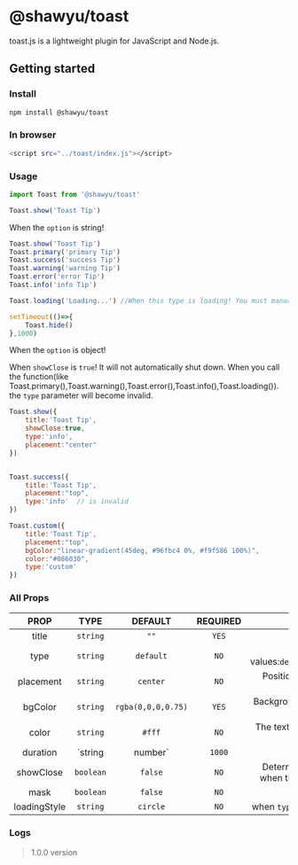 # @shawyu/toast

toast.js is a lightweight plugin for JavaScript and Node.js. 

## Getting started

### Install

```sh
npm install @shawyu/toast
```

### In browser

```sh
<script src="../toast/index.js"></script>
```

### Usage

```js
import Toast from '@shawyu/toast'

Toast.show('Toast Tip')
```

When the `option` is string!

```js
Toast.show('Toast Tip')
Toast.primary('primary Tip')
Toast.success('success Tip')
Toast.warning('warning Tip')
Toast.error('error Tip')
Toast.info('info Tip')

Toast.loading('Loading...') //When this type is loading! You must manually turn it off

setTimeout(()=>{
	Toast.hide()
},1000)
```

When the `option` is object! 

When `showClose` is `true`! It will not automatically shut down. When you call the function(like Toast.primary(),Toast.warning(),Toast.error(),Toast.info(),Toast.loading()). the `type` parameter will become invalid.

```js
Toast.show({
	title:'Toast Tip',
	showClose:true,
	type:'info',
	placement:"center"
})


Toast.success({
	title:'Toast Tip',
	placement:"top",
	type:'info'  // is invalid
})

Toast.custom({
	title:'Toast Tip',
	placement:"top",
	bgColor:"linear-gradient(45deg, #96fbc4 0%, #f9f586 100%)",
	color:"#086030",
	type:'custom'
})
```

### All Props

|PROP|TYPE|DEFAULT|REQUIRED|DESCRIPTION|
|:-:|:-:|:-:|:-:|:-:|
|title|`string`| `""` | `YES` |The title of the Toast.  |
|type|`string`| `default` | `NO` |The type of Toast.Possible values:`default`,`primary`,`success`,`warning`,`error`,`info`,`loading`,`custom`|
|placement|`string`| `center` | `NO` | Positions the toast relative to its reference element.Possible values:`top`,`center`,`bottom` |
|bgColor|`string`| `rgba(0,0,0,0.75)` |`YES` | Background of the toast. when `showArrow` is `false`, it takes effect when the `type` is `loading` or `custom`.|
|color|`string`| `#fff` |`NO` | The text color of toast. , it takes effect when the `type` is `loading` or `custom`|
|duration|`string|number`| `1000` | `NO` | Delay duration for automatic shutdown. |
|showClose|`boolean`| `false` | `NO` | Determines if the toast has an close btn(icon).it takes effect when the `type` is one of `primary,success,warning,error,info`|
|mask|`boolean`| `false` | `NO` | Determine if the toast requires a mask. |
|loadingStyle|`string`| `circle` | `NO` | when `type` is `loading`, it takes effect.Possible values:`circle`,`point`|

### Logs

> 1.0.0 version